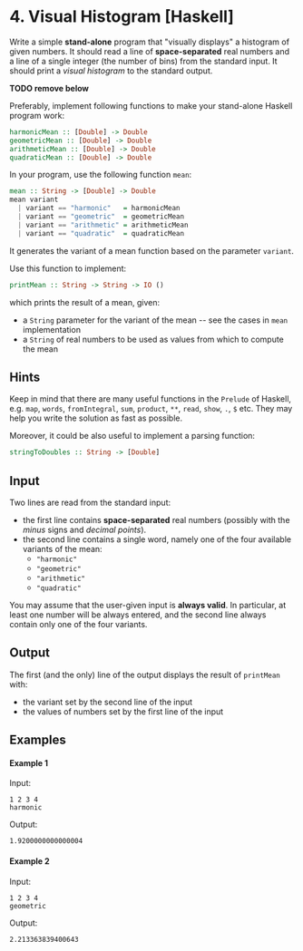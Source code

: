 # 4. Visual Histogram [Haskell]

Write a simple **stand-alone** program that "visually displays" a histogram of given numbers.
It should read a line of **space-separated** real numbers and a line of a single integer (the number of bins) from the standard input.
It should print a *visual histogram* to the standard output.

**TODO remove below**

Preferably, implement following functions to make your stand-alone Haskell program work:

```haskell
harmonicMean :: [Double] -> Double
geometricMean :: [Double] -> Double
arithmeticMean :: [Double] -> Double
quadraticMean :: [Double] -> Double
```
In your program, use the following function `mean`:
```haskell
mean :: String -> [Double] -> Double
mean variant
  | variant == "harmonic"   = harmonicMean
  | variant == "geometric"  = geometricMean
  | variant == "arithmetic" = arithmeticMean
  | variant == "quadratic"  = quadraticMean
```
It generates the variant of a mean function based on the parameter `variant`.

Use this function to implement:
```haskell
printMean :: String -> String -> IO ()
```
which prints the result of a mean, given:
* a `String` parameter for the variant of the mean -- see the cases in `mean` implementation
* a `String` of real numbers to be used as values from which to compute the mean

## Hints
Keep in mind that there are many useful functions in the `Prelude` of Haskell,
e.g. `map`, `words`, `fromIntegral`, `sum`, `product`, `**`, `read`, `show`, `.`, `$` etc.
They may help you write the solution as fast as possible.

Moreover, it could be also useful to implement a parsing function:
```haskell
stringToDoubles :: String -> [Double]
```

## Input
Two lines are read from the standard input:
* the first line contains **space-separated** real numbers (possibly with the *minus* signs and *decimal points*).
* the second line contains a single word, namely one of the four available variants of the mean:
    * `"harmonic"`
    * `"geometric"`
    * `"arithmetic"`
    * `"quadratic"`

You may assume that the user-given input is **always valid**.
In particular, at least one number will be always entered, and the second line always contain only one of the four variants.

## Output
The first (and the only) line of the output displays the result of `printMean` with:
* the variant set by the second line of the input
* the values of numbers set by the first line of the input

## Examples

#### Example 1
Input:
```
1 2 3 4
harmonic
```
Output:
```
1.9200000000000004
```

#### Example 2
Input:
```
1 2 3 4
geometric
```
Output:
```
2.213363839400643
```
